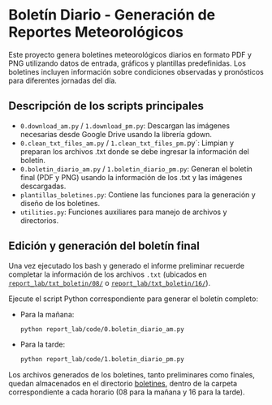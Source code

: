 # Boletín Diario - Generación de Reportes Meteorológicos

Este proyecto genera boletines meteorológicos diarios en formato PDF y PNG utilizando datos de entrada, gráficos y plantillas predefinidas. Los boletines incluyen información sobre condiciones observadas y pronósticos para diferentes jornadas del día.

## Descripción de los scripts principales

* `0.download_am.py` / `1.download_pm.py`: Descargan las imágenes necesarias desde Google Drive usando la librería gdown.
* `0.clean_txt_files_am.py` / `1.clean_txt_files_pm.`py`: Limpian y preparan los archivos .txt donde se debe ingresar la información del boletín.
* `0.boletin_diario_am.py` / `1.boletin_diario_pm.py`: Generan el boletín final (PDF y PNG) usando la información de los .txt y las imágenes descargadas.
* `plantillas_boletines.py`: Contiene las funciones para la generación y diseño de los boletines.
* `utilities.py`: Funciones auxiliares para manejo de archivos y directorios.

## Edición y generación del boletín final

Una vez ejecutado los bash y generado el informe preliminar recuerde completar la información de los archivos `.txt` (ubicados en [`report_lab/txt_boletin/08/`](txt_boletin/08) o [`report_lab/txt_boletin/16/`](txt_boletin/16)).


Ejecute el script Python correspondiente para generar el boletín completo:
* Para la mañana:
    ```bash
    python report_lab/code/0.boletin_diario_am.py
    ```
* Para la tarde:
    ```bash
    python report_lab/code/1.boletin_diario_pm.py
    ```


Los archivos generados de los boletines, tanto preliminares como finales, quedan almacenados en el directorio [boletines](boletines), dentro de la carpeta correspondiente a cada horario (08 para la mañana y 16 para la tarde).
